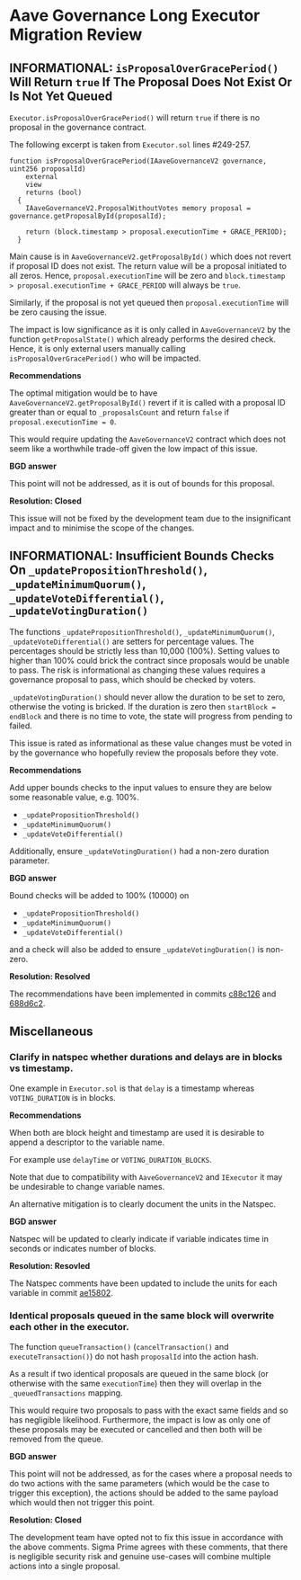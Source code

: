 # Aave Governance Long Executor Migration Review

## INFORMATIONAL: `isProposalOverGracePeriod()` Will Return `true` If The Proposal Does Not Exist Or Is Not Yet Queued

`Executor.isProposalOverGracePeriod()` will return `true` if there is no proposal in the governance contract.

The following excerpt is taken from `Executor.sol` lines #249-257.

```solidity
function isProposalOverGracePeriod(IAaveGovernanceV2 governance, uint256 proposalId)
    external
    view
    returns (bool)
  {
    IAaveGovernanceV2.ProposalWithoutVotes memory proposal = governance.getProposalById(proposalId);

    return (block.timestamp > proposal.executionTime + GRACE_PERIOD);
  }
```

Main cause is in `AaveGovernanceV2.getProposalById()` which does not revert if proposal ID does not exist.
The return value will be a proposal initiated to all zeros.
Hence, `proposal.executionTime` will be zero and `block.timestamp > proposal.executionTime + GRACE_PERIOD` will always be `true`.

Similarly, if the proposal is not yet queued then `proposal.executionTime` will be zero causing the issue.

The impact is low significance as it is only called in `AaveGovernanceV2` by the function `getProposalState()` which already performs the desired check.
Hence, it is only external users manually calling `isProposalOverGracePeriod()` who will be impacted.

**Recommendations**

The optimal mitigation would be to have `AaveGovernanceV2.getProposalById()` revert if it is called with a proposal ID greater than or equal to `_proposalsCount` and return `false` if `proposal.executionTime = 0`.

This would require updating the `AaveGovernanceV2` contract which does not seem like a worthwhile trade-off given the low impact of this issue.

**BGD answer**

This point will not be addressed, as it is out of bounds for this proposal.

**Resolution: Closed**

This issue will not be fixed by the development team due to the insignificant impact and to minimise the scope of the changes.


## INFORMATIONAL: Insufficient Bounds Checks On `_updatePropositionThreshold()`, `_updateMinimumQuorum()`, `_updateVoteDifferential()`, `_updateVotingDuration()`

The functions `_updatePropositionThreshold()`, `_updateMinimumQuorum()`, `_updateVoteDifferential()` are setters for percentage values.
The percentages should be strictly less than 10,000 (100%).
Setting values to higher than 100% could brick the contract since proposals would be unable to pass.
The risk is informational as changing these values requires a governance proposal to pass, which should be checked by voters.

`_updateVotingDuration()` should never allow the duration to be set to zero, otherwise the voting is bricked.
If the duration is zero then `startBlock = endBlock` and there is no time to vote, the state will progress from pending to failed.

This issue is rated as informational as these value changes must be voted in by the governance who hopefully review the proposals before they vote.

**Recommendations**

Add upper bounds checks to the input values to ensure they are below some reasonable value, e.g. 100%.
- `_updatePropositionThreshold()`
- `_updateMinimumQuorum()`
- `_updateVoteDifferential()`

Additionally, ensure `_updateVotingDuration()` had a non-zero duration parameter.

**BGD answer**

Bound checks will be added to 100% (10000) on 
- `_updatePropositionThreshold()`
- `_updateMinimumQuorum()`
- `_updateVoteDifferential()`

and a check will also be added to ensure `_updateVotingDuration()` is non-zero.

**Resolution: Resolved**

The recommendations have been implemented in commits [c88c126](https://github.com/bgd-labs/aave-gov-level-2-update/commit/c88c126a22b20ffc8314d88a431c35b2a5d79835) and [688d6c2](https://github.com/bgd-labs/aave-gov-level-2-update/commit/688d6c27ee8091f7c25af189150c02d0b27fc295).


## Miscellaneous

### Clarify in natspec whether durations and delays are in blocks vs timestamp.

One example in `Executor.sol` is that `delay` is a timestamp whereas `VOTING_DURATION` is in blocks.

**Recommendations**

When both are block height and timestamp are used it is desirable to append a descriptor to the variable name.

For example use `delayTime` or `VOTING_DURATION_BLOCKS`.

Note that due to compatibility with `AaveGovernanceV2` and `IExecutor` it may be undesirable to change variable names.

An alternative mitigation is to clearly document the units in the Natspec.

**BGD answer**

Natspec will be updated to clearly indicate if variable indicates time in seconds or indicates number of blocks.

**Resolution: Resovled**

The Natspec comments have been updated to include the units for each variable in commit [ae15802](https://github.com/bgd-labs/aave-gov-level-2-update/commit/ae158023ccfe22c9abbcb8eb380ca9e1c1796099).


### Identical proposals queued in the same block will overwrite each other in the executor.

The function `queueTransaction()` (`cancelTransaction()` and `executeTransaction()`) do not hash `proposalId` into the action hash.

As a result if two identical proposals are queued in the same block (or otherwise with the same `executionTime`) then they will overlap in the `_queuedTransactions` mapping.

This would require two proposals to pass with the exact same fields and so has negligible likelihood. Furthermore, the impact is low as only one of these proposals may be executed or cancelled and then both will be removed from the queue.

**BGD answer**

This point will not be addressed, as for the cases where a proposal needs to do two actions with the same parameters (which would be the case to trigger this exception), the actions should be added to the same payload
which would then not trigger this point.

**Resolution: Closed**

The development team have opted not to fix this issue in accordance with the above comments. Sigma Prime agrees with these comments, that there is negligible security risk and genuine use-cases will combine multiple actions into a single proposal.
